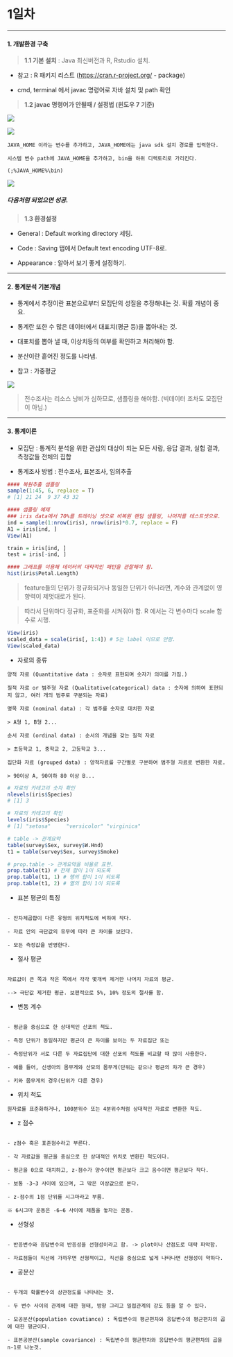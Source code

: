 # 1일차 


-----------------------


#### **1. 개발환경 구축**


> **1.1 기본 설치** : Java 최신버전과 R, Rstudio 설치.

- 참고 : R 패키지 리스트 (https://cran.r-project.org/ - package)

- cmd, terminal 에서 javac 명령어로 자바 설치 및 path 확인

> **1.2 javac 명령어가 안될때 / 설정법 (윈도우 7 기준)**

![](https://raw.github.com/yoonkt200/DataScience/master/week2_StatisticAnalysis/week2_images/1.JPG)

![](https://raw.github.com/yoonkt200/DataScience/master/week2_StatisticAnalysis/week2_images/2.JPG)

```
JAVA_HOME 이라는 변수를 추가하고, JAVA_HOME에는 java sdk 설치 경로를 입력한다.

시스템 변수 path에 JAVA_HOME을 추가하고, bin을 하위 디렉토리로 가리킨다.

(;%JAVA_HOME%\bin)
```

![](https://raw.github.com/yoonkt200/DataScience/master/week2_StatisticAnalysis/week2_images/3.JPG)

##### 다음처럼 되었으면 성공.

> **1.3 환경설정**

- General : Default working directory 세팅.

- Code : Saving 탭에서 Default text encoding UTF-8로.

- Appearance : 알아서 보기 좋게 설정하기.



-----------------------


#### **2. 통계분석 기본개념**

- 통계에서 추정이란 표본으로부터 모집단의 성질을 추정해내는 것. 확률 개념이 중요.

- 통계란 또한 수 많은 데이터에서 대표치(평균 등)을 뽑아내는 것.

- 대표치를 뽑아 낼 때, 이상치등의 여부를 확인하고 처리해야 함.

- 분산이란 흩어진 정도를 나타냄.

- 참고 : 가중평균

![](https://raw.github.com/yoonkt200/DataScience/master/week2_StatisticAnalysis/week2_images/4.JPG)

> 전수조사는 리소스 낭비가 심하므로, 샘플링을 해야함. (빅데이터 조차도 모집단이 아님.)



-----------------------




#### **3. 통계이론**

- 모집단 : 통계적 분석을 위한 관심의 대상이 되는 모든 사람, 응답 결과, 실험 결과, 측정값들 전체의 집합

- 통계조사 방법 : 전수조사, 표본조사, 임의추출

```R
#### 복원추출 샘플링
sample(1:45, 6, replace = T) 
# [1] 21 24  9 37 43 32

#### 샘플링 예제
### iris data에서 70%를 트레이닝 셋으로 비복원 랜덤 샘플링, 나머지를 테스트셋으로.
ind = sample(1:nrow(iris), nrow(iris)*0.7, replace = F)
A1 = iris[ind, ]
View(A1)

train = iris[ind, ]
test = iris[-ind, ]

#### 그래프를 이용해 데이터의 대략적인 패턴을 관찰해야 함.
hist(iris$Petal.Length)
```

> feature들의 단위가 정규화되거나 동일한 단위가 아니라면, 계수와 관계없이 영향력이 제멋대로가 된다.

> 따라서 단위마다 정규화, 표준화를 시켜줘야 함. R 에서는 각 변수마다 scale 함수로 시행.

```R
View(iris)
scaled_data = scale(iris[, 1:4]) # 5는 label 이므로 안함.
View(scaled_data)
```

- 자료의 종류

```
양적 자료 (Quantitative data : 숫자로 표현되며 숫자가 의미를 가짐.)

질적 자료 or 범주형 자료 (Qualitative(categorical) data : 숫자에 의하여 표현되지 않고, 여러 개의 범주로 구분되는 자료)

명목 자료 (nominal data) : 각 범주를 숫자로 대치한 자료

> A형 1, B형 2...

순서 자료 (ordinal data) : 순서의 개념을 갖는 질적 자료

> 초등학교 1, 중학교 2, 고등학교 3...

집단화 자료 (grouped data) : 양적자료를 구간별로 구분하여 범주형 자료로 변환한 자료. 

> 90이상 A, 90이하 80 이상 B...

```

```R
# 자료의 카테고리 숫자 확인
nlevels(iris$Species)
# [1] 3

# 자료의 카테고리 확인
levels(iris$Species)
# [1] "setosa"     "versicolor" "virginica" 

# table -> 관계요약
table(survey$Sex, survey$W.Hnd)
t1 = table(survey$Sex, survey$Smoke)

# prop.table -> 관계요약을 비율로 표현.
prop.table(t1) # 전체 합이 1이 되도록
prop.table(t1, 1) # 행의 합이 1이 되도록
prop.table(t1, 2) # 열의 합이 1이 되도록
```

- 표본 평균의 특징

```

- 잔차제곱합이 다른 유형의 위치척도에 비하여 작다.

- 자료 안의 극단값의 유무에 따라 큰 차이를 보인다.

- 모든 측정값을 반영한다.

```

- 절사 평균

```

자료값이 큰 쪽과 작은 쪽에서 각각 몇개씩 제거한 나머지 자료의 평균. 

--> 극단값 제거한 평균. 보편적으로 5%, 10% 정도의 절사를 함.

```

- 변동 계수

```

- 평균을 중심으로 한 상대적인 산포의 척도.

- 측정 단위가 동일하지만 평균이 큰 차이를 보이는 두 자료집단 또는 

- 측정단위가 서로 다른 두 자료집단에 대한 산포의 척도를 비교할 때 많이 사용한다.

- 예를 들어, 신생아의 몸무게와 산모의 몸무게(단위는 같으나 평균의 차가 큰 경우)

- 키와 몸무게의 경우(단위가 다른 경우)

```

- 위치 척도

```
원자료를 표준화하거나, 100분위수 또는 4분위수처럼 상대적인 자료로 변환한 척도.
```

- z 점수

```

- z점수 혹은 표준점수라고 부른다.

- 각 자료값을 평균을 중심으로 한 상대적인 위치로 변환한 척도이다.

- 평균을 0으로 대치하고, z-점수가 양수이면 평균보다 크고 음수이면 평균보다 작다.

- 보통 -3~3 사이에 있으며, 그 밖은 이상값으로 본다.

- z-점수의 1점 단위를 시그마라고 부름. 

※ 6시그마 운동은 -6~6 사이에 제품을 놓자는 운동.

```

- 선형성

```

- 반응변수와 응답변수의 반응성을 선형성이라고 함. -> plot이나 산점도로 대략 파악함.

- 자료점들이 직선에 가까우면 선형적이고, 직선을 중심으로 넓게 나타나면 선형성이 약하다.

```

- 공분산

```

- 두개의 확률변수의 상관정도를 나타내는 것.

- 두 변수 사이의 관계에 대한 형태, 방향 그리고 밀접관계의 강도 등을 알 수 있다.

- 모공분산(population covatiance) : 독립변수의 평균편차와 응답변수의 평균편차의 곱에 대한 평균이다.

- 표본공분산(sample covariance) : 독립변수의 평균편차와 응답변수의 평균편차의 곱을 n-1로 나눈것.

```
